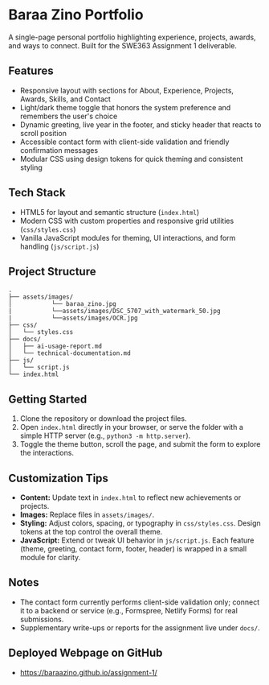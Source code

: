 # Baraa Zino Portfolio

A single-page personal portfolio highlighting experience, projects, awards, and ways to connect. Built for the SWE363 Assignment 1 deliverable.

## Features
- Responsive layout with sections for About, Experience, Projects, Awards, Skills, and Contact
- Light/dark theme toggle that honors the system preference and remembers the user's choice
- Dynamic greeting, live year in the footer, and sticky header that reacts to scroll position
- Accessible contact form with client-side validation and friendly confirmation messages
- Modular CSS using design tokens for quick theming and consistent styling

## Tech Stack
- HTML5 for layout and semantic structure (`index.html`)
- Modern CSS with custom properties and responsive grid utilities (`css/styles.css`)
- Vanilla JavaScript modules for theming, UI interactions, and form handling (`js/script.js`)

## Project Structure
```
.
├── assets/images/  
│           └── baraa_zino.jpg 
|           └──assets/images/DSC_5707_with_watermark_50.jpg
|           └──assets/images/OCR.jpg
├── css/
│   └── styles.css
├── docs/
│   ├── ai-usage-report.md
│   └── technical-documentation.md
├── js/
│   └── script.js
└── index.html
```

## Getting Started
1. Clone the repository or download the project files.
2. Open `index.html` directly in your browser, or serve the folder with a simple HTTP server (e.g., `python3 -m http.server`).
3. Toggle the theme button, scroll the page, and submit the form to explore the interactions.

## Customization Tips
- **Content:** Update text in `index.html` to reflect new achievements or projects.
- **Images:** Replace files in `assets/images/`.
- **Styling:** Adjust colors, spacing, or typography in `css/styles.css`. Design tokens at the top control the overall theme.
- **JavaScript:** Extend or tweak UI behavior in `js/script.js`. Each feature (theme, greeting, contact form, footer, header) is wrapped in a small module for clarity.

## Notes
- The contact form currently performs client-side validation only; connect it to a backend or service (e.g., Formspree, Netlify Forms) for real submissions.
- Supplementary write-ups or reports for the assignment live under `docs/`.



## Deployed Webpage on GitHub
- https://baraazino.github.io/assignment-1/